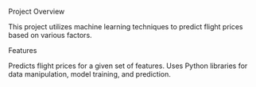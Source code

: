 Project Overview

This project utilizes machine learning techniques to predict flight prices based on various factors.

Features

Predicts flight prices for a given set of features.
Uses Python libraries for data manipulation, model training, and prediction.
